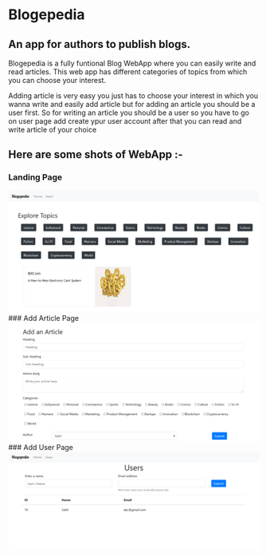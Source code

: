 # Blogepedia
## An app for authors to publish blogs.

Blogepedia is a fully funtional Blog WebApp where you can easily write
and read articles. 
This web app has different categories of topics from which you can choose 
your interest.

Adding article is very easy you just has to choose your interest in which you wanna write and easily add article but for adding an article you should be a user first. So for writing an article you should be a user so you have to go on user page add create ypur user account after that you can read and write article of your choice 

## Here are some shots of WebApp :-
### Landing Page
<img src="Home.png"/>
### Add Article Page
<img src="addArticle.png"/>
### Add User Page
<img src="Users.png"/>



